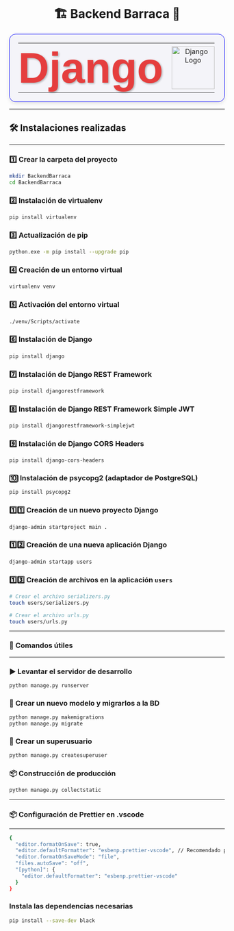 <h1 align="center">🏗️ Backend Barraca 🦙</h1>

<table align="center" style="width: 100%; text-align: center; border-collapse: collapse; border: 1px solid blue; border-radius: 15px; background-color: #f4f4f9; box-shadow: 0 4px 10px rgba(0, 0, 0, 0.1); padding: 20px;">
  <tr>
    <td style="border: none; padding: 0; padding-right: 20px;">
      <h1 style="font-size: 100px; margin: 0; color: #e53e3e; font-family: 'Arial', sans-serif; text-shadow: 2px 2px 4px rgba(0, 0, 0, 0.3);">Django</h1>
    </td>
    <td style="border: none; padding: 0;">
      <img src="https://www.opengis.ch/wp-content/uploads/2020/04/django-python-logo.png" alt="Django Logo" width="100" style="transition: transform 0.3s ease-in-out;" onmouseover="this.style.transform='scale(1.1)'" onmouseout="this.style.transform='scale(1)'">
    </td>
  </tr>
</table>

---

## 🛠 Instalaciones realizadas

---

### 1️⃣ Crear la carpeta del proyecto
```bash
mkdir BackendBarraca
cd BackendBarraca
```

### 2️⃣ Instalación de virtualenv
```bash
pip install virtualenv
```
### 3️⃣ Actualización de pip
```bash
python.exe -m pip install --upgrade pip
```
### 4️⃣ Creación de un entorno virtual
```bash
virtualenv venv
```
### 5️⃣ Activación del entorno virtual
```bash
./venv/Scripts/activate
```
### 6️⃣ Instalación de Django
```bash
pip install django
```
### 7️⃣ Instalación de Django REST Framework
```bash
pip install djangorestframework
```
### 8️⃣ Instalación de Django REST Framework Simple JWT
```bash
pip install djangorestframework-simplejwt
```
### 9️⃣ Instalación de Django CORS Headers
```bash
pip install django-cors-headers
```
### 🔟 Instalación de psycopg2 (adaptador de PostgreSQL)
```bash
pip install psycopg2
```
### 1️⃣1️⃣ Creación de un nuevo proyecto Django
```bash
django-admin startproject main .
```
### 1️⃣2️⃣ Creación de una nueva aplicación Django
```bash
django-admin startapp users
```
### 1️⃣3️⃣ Creación de archivos en la aplicación `users`
```bash
# Crear el archivo serializers.py
touch users/serializers.py

# Crear el archivo urls.py
touch users/urls.py
```
---
### 🚀 Comandos útiles
---
### ▶️ Levantar el servidor de desarrollo
```bash
python manage.py runserver
```
### 🧩 Crear un nuevo modelo y migrarlos a la BD
```bash
python manage.py makemigrations
python manage.py migrate
```
### 🔧 Crear un superusuario
```bash
python manage.py createsuperuser
```
### 📦 Construcción de producción
```bash
python manage.py collectstatic
```
---
### 📦 Configuración de Prettier en .vscode
---

```bash
{
  "editor.formatOnSave": true,
  "editor.defaultFormatter": "esbenp.prettier-vscode", // Recomendado para Django
  "editor.formatOnSaveMode": "file",
  "files.autoSave": "off",
  "[python]": {
    "editor.defaultFormatter": "esbenp.prettier-vscode"
  }
}
```
### Instala las dependencias necesarias
```bash
pip install --save-dev black
```
###
```bash
```
